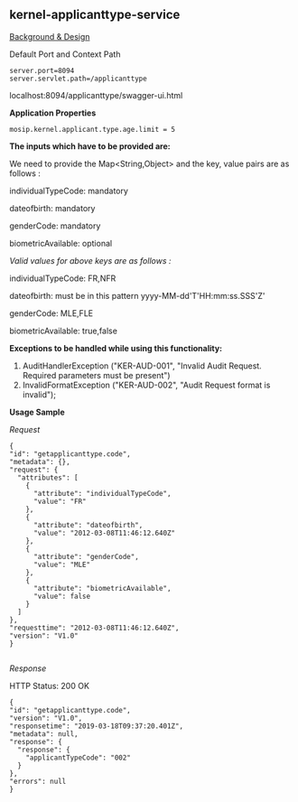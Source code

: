 ## kernel-applicanttype-service


[Background & Design](../../docs/design/kernel/kernel-applicanttype.md)


Default Port and Context Path

```
server.port=8094
server.servlet.path=/applicanttype

```

localhost:8094/applicanttype/swagger-ui.html


**Application Properties**

```
mosip.kernel.applicant.type.age.limit = 5

```


**The inputs which have to be provided are:**

We need to provide the Map<String,Object> and the key, value pairs are as follows :

individualTypeCode: mandatory

dateofbirth: mandatory

genderCode: mandatory

biometricAvailable: optional


*Valid values for above keys are as follows :*
 
individualTypeCode: FR,NFR

dateofbirth: must be in this pattern yyyy-MM-dd'T'HH:mm:ss.SSS'Z'

genderCode: MLE,FLE

biometricAvailable: true,false


**Exceptions to be handled while using this functionality:**

1. AuditHandlerException ("KER-AUD-001", "Invalid Audit Request. Required parameters must be present")
2. InvalidFormatException ("KER-AUD-002", "Audit Request format is invalid");

**Usage Sample**
  
  *Request*
  
  ```
{
  "id": "getapplicanttype.code",
  "metadata": {},
  "request": {
    "attributes": [
      {
        "attribute": "individualTypeCode",
        "value": "FR"
      },
      {
        "attribute": "dateofbirth",
        "value": "2012-03-08T11:46:12.640Z"
      },
      {
        "attribute": "genderCode",
        "value": "MLE"
      },
      {
        "attribute": "biometricAvailable",
        "value": false
      }
    ]
  },
  "requesttime": "2012-03-08T11:46:12.640Z",
  "version": "V1.0"
}


  ```
  
  *Response*
  
 HTTP Status: 200 OK
  
  ```
{
  "id": "getapplicanttype.code",
  "version": "V1.0",
  "responsetime": "2019-03-18T09:37:20.401Z",
  "metadata": null,
  "response": {
    "response": {
      "applicantTypeCode": "002"
    }
  },
  "errors": null
}
  ```
  
  




